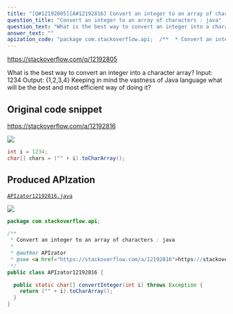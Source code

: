 ```yaml
---
title: "[Q#12192805][A#12192816] Convert an integer to an array of characters : java"
question_title: "Convert an integer to an array of characters : java"
question_text: "What is the best way to convert an integer into a character array? Input: 1234 Output: {1,2,3,4} Keeping in mind the vastness of Java language what will be the best and most efficient way of doing it?"
answer_text: ""
apization_code: "package com.stackoverflow.api;  /**  * Convert an integer to an array of characters : java  *  * @author APIzator  * @see <a href=\"https://stackoverflow.com/a/12192816\">https://stackoverflow.com/a/12192816</a>  */ public class APIzator12192816 {    public static char[] convertInteger(int i) throws Exception {     return (\"\" + i).toCharArray();   } }"
---
```


https://stackoverflow.com/q/12192805

What is the best way to convert an integer into a character array?
Input: 1234
Output: {1,2,3,4}
Keeping in mind the vastness of Java language what will be the best and most efficient way of doing it?



## Original code snippet

https://stackoverflow.com/a/12192816



<div class="code-logo"><img src="/stackoverflow.png" /></div>

```java
int i = 1234;
char[] chars = ("" + i).toCharArray();
```

## Produced APIzation

[`APIzator12192816.java`](https://github.com/pasqualesalza/apization-temp-data/raw/master/search/APIzator12192816.java)

<div class="code-logo"><img src="/apizator.png" /></div>

```java
package com.stackoverflow.api;

/**
 * Convert an integer to an array of characters : java
 *
 * @author APIzator
 * @see <a href="https://stackoverflow.com/a/12192816">https://stackoverflow.com/a/12192816</a>
 */
public class APIzator12192816 {

  public static char[] convertInteger(int i) throws Exception {
    return ("" + i).toCharArray();
  }
}

```